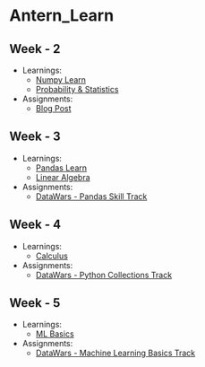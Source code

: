 # Antern_Learn

## Week - 2
- Learnings: 
  - [Numpy Learn](https://github.com/ShubhranshuArya/Antern_Learn/blob/main/Week-2/Learning/Numpy_Learn.ipynb)
  - [Probability & Statistics](https://github.com/ShubhranshuArya/Antern_Learn/blob/main/Week-2/Learning/Week-02%20-%20Probability%20%26%20Statistics%20.pdf)
- Assignments:
  - [Blog Post](https://medium.com/@shubhranshuarya/probability-and-statistics-in-everyday-life-22f0ab78965a)
## Week - 3
- Learnings: 
  - [Pandas Learn](https://github.com/ShubhranshuArya/Antern_Learn/blob/main/Week-3/Learning/Pandas_Learn.ipynb)
  - [Linear Algebra](https://github.com/ShubhranshuArya/Antern_Learn/blob/main/Week-3/Learning/Linear%20algebra.pdf)
- Assignments:
  - [DataWars - Pandas Skill Track](https://app.datawars.io/skill-track/9bfbf033-d732-4273-8abb-431281dd1f25)
## Week - 4
- Learnings: 
  - [Calculus](https://github.com/ShubhranshuArya/Antern_Learn/blob/main/Week-4/Calculus.pdf)
- Assignments:
  - [DataWars - Python Collections Track](https://app.datawars.io/skill-track/046e6e89-7020-4763-b13d-1acbd3be3a4a)
## Week - 5
- Learnings: 
  - [ML Basics](https://github.com/ShubhranshuArya/Antern_Learn/blob/main/Week-5/ML%20Basics.pdf)
- Assignments:
  - [DataWars - Machine Learning Basics Track](https://app.datawars.io/skill-track/29c64fe4-90ec-412b-afda-f7b6d6d3a76a)
